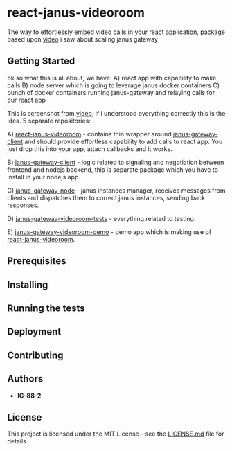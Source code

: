 # react-janus-videoroom

The way to effortlessly embed video calls in your react application, 
package based upon [video](https://www.youtube.com/watch?v=zxRwELmyWU0&t=1s) i saw about scaling janus gateway

## Getting Started

ok so what this is all about, we have: 
A) react app with capability to make calls 
B) node server which is going to leverage janus docker containers
C) bunch of docker containers running janus-gateway and relaying calls for our react app

This is screenshot from [video](https://www.youtube.com/watch?v=zxRwELmyWU0&t=1s), if i understood everything correctly 
this is the idea. 5 separate repositories:

A) [react-janus-videoroom](https://github.com/IG-88-2/react-janus-videoroom) - contains thin wrapper around
[janus-gateway-client](https://github.com/IG-88-2/janus-gateway-client) and should provide effortless capability to
add calls to react app. You just drop this into your app, attach callbacks and it works.

B) [janus-gateway-client](https://github.com/IG-88-2/janus-gateway-client) - logic related to signaling and negotiation between frontend
and nodejs backend, this is separate package which you have to install in your nodejs app. 

C) [janus-gateway-node](https://github.com/IG-88-2/janus-gateway-node) - janus instances manager, 
receives messages from clients and dispatches them to correct janus instances, sending back responses.

D) [janus-gateway-videoroom-tests](https://github.com/IG-88-2/janus-gateway-videoroom-tests) - everything related to testing.

E) [janus-gateway-videoroom-demo](https://github.com/IG-88-2/janus-gateway-videoroom-demo) - demo app which is making use of
[react-janus-videoroom](https://github.com/IG-88-2/react-janus-videoroom).

## Prerequisites

## Installing

## Running the tests

## Deployment

## Contributing

## Authors

* **IG-88-2**

## License

This project is licensed under the MIT License - see the [LICENSE.md](LICENSE.md) file for details
